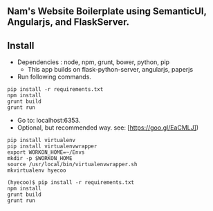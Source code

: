 Nam's Website Boilerplate using SemanticUI, Angularjs, and FlaskServer.
-------

Install
-------
- Dependencies : node, npm, grunt, bower, python, pip
  * This app builds on flask-python-server, angularjs, paperjs
- Run following commands.
```
pip install -r requirements.txt
npm install
grunt build
grunt run
```
- Go to: localhost:6353.
- Optional, but recommended way. see: [https://goo.gl/EaCMLJ])
```
pip install virtualenv
pip install virtualenvwrapper
export WORKON_HOME=~/Envs
mkdir -p $WORKON_HOME
source /usr/local/bin/virtualenvwrapper.sh
mkvirtualenv hyecoo

(hyecoo)$ pip install -r requirements.txt
npm install
grunt build
grunt run
```
